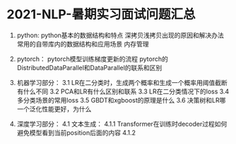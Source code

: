 # 2021-NLP-暑期实习面试问题汇总
1. python:
   python基本的数据结构和特点
   深拷贝浅拷贝出现的原因和解决办法
   常用的自带库内的数据结构和应用场景
   内存管理
   
2. pytorch：
   pytorch模型训练梯度更新的流程
   pytorch的DistributedDataParallel和DataParallel的联系和区别
   
3. 机器学习部分：
   3.1 LR在二分类时，生成两个概率和生成一个概率用阈值截断有什么不同
   3.2 PCA和LR有什么区别和联系
   3.3 LR在二分类情况下的loss
   3.4 多分类场景的常用loss
   3.5 GBDT和xgboost的原理是什么
   3.6 决策树和LR哪一个泛化性能更好，为什么

4. 深度学习部分：
   4.1 文本生成：
       4.1.1 Transformer在训练时decoder过程如何避免模型看到当前position后面的内容
       4.1.2  
